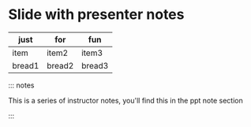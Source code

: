 # Slide with presenter notes

| just   | for    | fun    |
| ------ | ------ | ------ |
| item   | item2  | item3  |
| bread1 | bread2 | bread3 |

::: notes

This is a series of instructor notes, you'll find this in the ppt note section

:::
